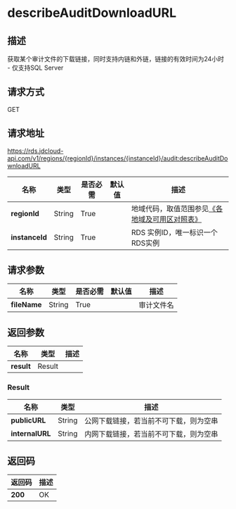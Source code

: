 # describeAuditDownloadURL


## 描述
获取某个审计文件的下载链接，同时支持内链和外链，链接的有效时间为24小时<br>- 仅支持SQL Server

## 请求方式
GET

## 请求地址
https://rds.jdcloud-api.com/v1/regions/{regionId}/instances/{instanceId}/audit:describeAuditDownloadURL

|名称|类型|是否必需|默认值|描述|
|---|---|---|---|---|
|**regionId**|String|True| |地域代码，取值范围参见[《各地域及可用区对照表》](../Enum-Definitions/Regions-AZ.md)|
|**instanceId**|String|True| |RDS 实例ID，唯一标识一个RDS实例|

## 请求参数
|名称|类型|是否必需|默认值|描述|
|---|---|---|---|---|
|**fileName**|String|True| |审计文件名|


## 返回参数
|名称|类型|描述|
|---|---|---|
|**result**|Result| |

### Result
|名称|类型|描述|
|---|---|---|
|**publicURL**|String|公网下载链接，若当前不可下载，则为空串|
|**internalURL**|String|内网下载链接，若当前不可下载，则为空串|

## 返回码
|返回码|描述|
|---|---|
|**200**|OK|
